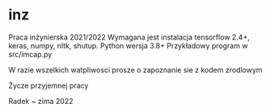 # inz
Praca inżynierska 2021/2022
Wymagana jest instalacja tensorflow 2.4+, keras, numpy, nltk, shutup.
Python wersja 3.8+
Przykładowy program w src/imcap.py

W razie wszelkich watpliwosci prosze o zapoznanie sie z kodem zrodlowym

Życze przyjemnej pracy

Radek ~ zima 2022
